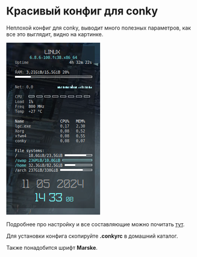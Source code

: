 # Красивый конфиг для conky

Неплохой конфиг для conky, выводит много полезных параметров, как все это выглядит, видно на картинке.

![картинка](https://raw.githubusercontent.com/ermlv/ermlvconky/main/ermlvconky.png)


Подробнее про настройку и все составляющие можно почитать [тут](http://ermlv.ru/blg/posts/2022/linux-conky-custom/).

Для установки конфига скопируйте **.conkyrc** в домашний каталог.

Также понадобится шрифт **Marske**.